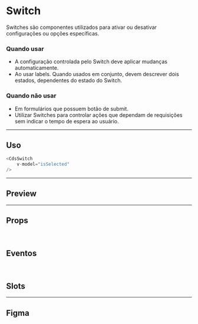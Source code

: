 # Switch

Switches são componentes utilizados para ativar ou desativar configurações ou opções específicas.

### Quando usar

- A configuração controlada pelo Switch deve aplicar mudanças automaticamente.
- Ao usar labels. Quando usados em conjunto, devem descrever dois estados, dependentes do estado do Switch.

### Quando não usar

- Em formulários que possuem botão de submit.
- Utilizar Switches para controlar ações que dependam de requisições sem indicar o tempo de espera ao usuário.

---

## Uso

```js
<CdsSwitch
	v-model="isSelected"
/>
```

---

## Preview

<PreviewBuilder
	:args
	:component="CdsSwitch"
	:events
/>

---

## Props

<APITable
	name="Switch"
	section="props"
/>
<br>

## Eventos

<APITable
	name="Switch"
	section="events"
/>
<br>

## Slots

<APITable
	name="Switch"
	section="slots"
/>

---

## Figma

<!-- <FigmaFrame
	src="https://embed.figma.com/design/J5fTswomlHu7RXk1gwbUq6/Cuida?node-id=2040-370&embed-host=share"
/> -->

<script setup>
import { ref } from 'vue';
import CdsSwitch from '@/components/Switch.vue';
const args = ref({});

const events = [
	'update:modelValue'
];
</script>
